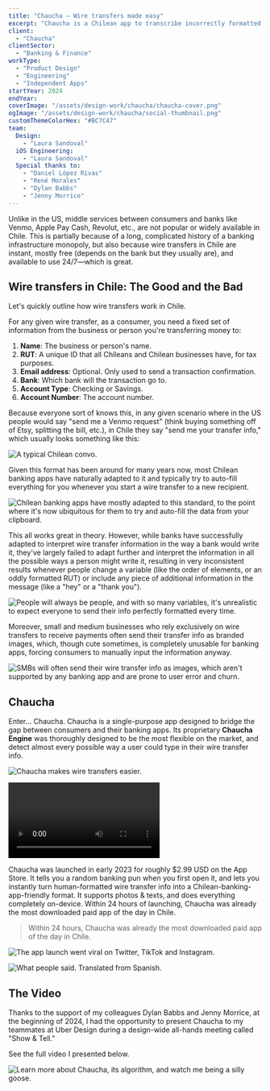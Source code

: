 ```yaml
---
title: "Chaucha — Wire transfers made easy"
excerpt: "Chaucha is a Chilean app to transcribe incorrectly formatted wire transfer details —both from text & images— into clean, banking-app-friendly information."
client:
  - "Chaucha"
clientSector:
  - "Banking & Finance"
workType:
  - "Product Design"
  - "Engineering"
  - "Independent Apps"
startYear: 2024
endYear: 
coverImage: "/assets/design-work/chaucha/chaucha-cover.png"
ogImage: "/assets/design-work/chaucha/social-thumbnail.png"
customThemeColorHex: "#BC7C47"
team:
  Design:
    - "Laura Sandoval"
  iOS Engineering:
    - "Laura Sandoval"
  Special thanks to:
    - "Daniel López Rivas"
    - "René Morales"
    - "Dylan Babbs"
    - "Jenny Morrice"
---
```


Unlike in the US, middle services between consumers and banks like Venmo, Apple Pay Cash, Revolut, etc., are not popular or widely available in Chile. This is partially because of a long, complicated history of a banking infrastructure monopoly, but also because wire transfers in Chile are instant, mostly free (depends on the bank but they usually are), and available to use 24/7—which is great.

## Wire transfers in Chile: The Good and the Bad

Let's quickly outline how wire transfers work in Chile.

For any given wire transfer, as a consumer, you need a fixed set of information from the business or person you're transferring money to:

1. **Name**: The business or person's name.
2. **RUT**: A unique ID that all Chileans and Chilean businesses have, for tax purposes.
3. **Email address**: Optional. Only used to send a transaction confirmation.
4. **Bank**: Which bank will the transaction go to.
5. **Account Type**: Checking or Savings.
6. **Account Number**: The account number.

Because everyone sort of knows this, in any given scenario where in the US people would say "send me a Venmo request" (think buying something off of Etsy, splitting the bill, etc.), in Chile they say "send me your transfer info," which usually looks something like this:

![A typical Chilean convo.](/assets/design-work/chaucha/chilean-message-example.png)

Given this format has been around for many years now, most Chilean banking apps have naturally adapted to it and typically try to auto-fill everything for you whenever you start a wire transfer to a new recipient.

![Chilean banking apps have mostly adapted to this standard, to the point where it's now ubiquitous for them to try and auto-fill the data from your clipboard.](/assets/design-work/chaucha/banking-app-example.png)

This all works great in theory. However, while banks have successfully adapted to interpret wire transfer information in the way a bank would write it, they've largely failed to adapt further and interpret the information in all the possible ways a person might write it, resulting in very inconsistent results whenever people change a variable (like the order of elements, or an oddly formatted RUT) or include any piece of additional information in the message (like a "hey" or a "thank you").

![People will always be people, and with so many variables, it's unrealistic to expect everyone to send their info perfectly formatted every time.](/assets/design-work/chaucha/message-formats.png)

Moreover, small and medium businesses who rely exclusively on wire transfers to receive payments often send their transfer info as branded images, which, though cute sometimes, is completely unusable for banking apps, forcing consumers to manually input the information anyway.

![SMBs will often send their wire transfer info as images, which aren't supported by any banking app and are prone to user error and churn.](/assets/design-work/chaucha/smb-example.png)

## Chaucha

Enter… Chaucha. Chaucha is a single-purpose app designed to bridge the gap between consumers and their banking apps. Its proprietary **Chaucha Engine** was thoroughly designed to be the most flexible on the market, and detect almost every possible way a user could type in their wire transfer info.

![Chaucha makes wire transfers easier.](/assets/design-work/chaucha/chaucha-inline.png)

![On top of text input, users can also take a photo or choose one from their camera roll to try and look for wire transfer info in it.](/assets/design-work/chaucha/chaucha-screen-recording-demo.mp4)

Chaucha was launched in early 2023 for roughly $2.99 USD on the App Store. It tells you a random banking pun when you first open it, and lets you instantly turn human-formatted wire transfer info into a Chilean-banking-app-friendly format. It supports photos & texts, and does everything completely on-device. Within 24 hours of launching, Chaucha was already the most downloaded paid app of the day in Chile.

> Within 24 hours, Chaucha was already the most downloaded paid app of the day in Chile.

![The app launch went viral on Twitter, TikTok and Instagram.](/assets/design-work/chaucha/tweet.png)

![What people said. Translated from Spanish.](/assets/design-work/chaucha/chaucha-user-posts.png)

## The Video

Thanks to the support of my colleagues Dylan Babbs and Jenny Morrice, at the beginning of 2024, I had the opportunity to present Chaucha to my teammates at Uber Design during a design-wide all-hands meeting called "Show & Tell."

See the full video I presented below.

![Learn more about Chaucha, its algorithm, and watch me being a silly goose.](https://youtu.be/L3pePM64cDk)
